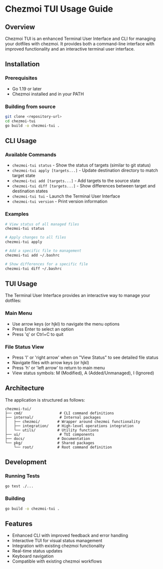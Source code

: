 # Chezmoi TUI Usage Guide

## Overview

Chezmoi TUI is an enhanced Terminal User Interface and CLI for managing your dotfiles with chezmoi. It provides both a command-line interface with improved functionality and an interactive terminal user interface.

## Installation

### Prerequisites
- Go 1.19 or later
- Chezmoi installed and in your PATH

### Building from source
```bash
git clone <repository-url>
cd chezmoi-tui
go build -o chezmoi-tui .
```

## CLI Usage

### Available Commands

- `chezmoi-tui status` - Show the status of targets (similar to git status)
- `chezmoi-tui apply [targets...]` - Update destination directory to match target state
- `chezmoi-tui add [targets...]` - Add targets to the source state
- `chezmoi-tui diff [targets...]` - Show differences between target and destination states
- `chezmoi-tui tui` - Launch the Terminal User Interface
- `chezmoi-tui version` - Print version information

### Examples

```bash
# View status of all managed files
chezmoi-tui status

# Apply changes to all files
chezmoi-tui apply

# Add a specific file to management
chezmoi-tui add ~/.bashrc

# Show differences for a specific file
chezmoi-tui diff ~/.bashrc
```

## TUI Usage

The Terminal User Interface provides an interactive way to manage your dotfiles:

### Main Menu
- Use arrow keys (or hjkl) to navigate the menu options
- Press Enter to select an option
- Press 'q' or Ctrl+C to quit

### File Status View
- Press 'l' or 'right arrow' when on "View Status" to see detailed file status
- Navigate files with arrow keys (or hjkl)
- Press 'h' or 'left arrow' to return to main menu
- View status symbols: M (Modified), A (Added/Unmanaged), I (Ignored)

## Architecture

The application is structured as follows:

```
chezmoi-tui/
├── cmd/                 # CLI command definitions
├── internal/            # Internal packages
│   ├── chezmoi/        # Wrapper around chezmoi functionality
│   ├── integration/    # High-level operations integration
│   └── utils/          # Utility functions
├── ui/                  # TUI components
├── docs/               # Documentation
└── pkg/                # Shared packages
    └── root/           # Root command definition
```

## Development

### Running Tests

```bash
go test ./...
```

### Building

```bash
go build -o chezmoi-tui .
```

## Features

- Enhanced CLI with improved feedback and error handling
- Interactive TUI for visual status management
- Integration with existing chezmoi functionality
- Real-time status updates
- Keyboard navigation
- Compatible with existing chezmoi workflows